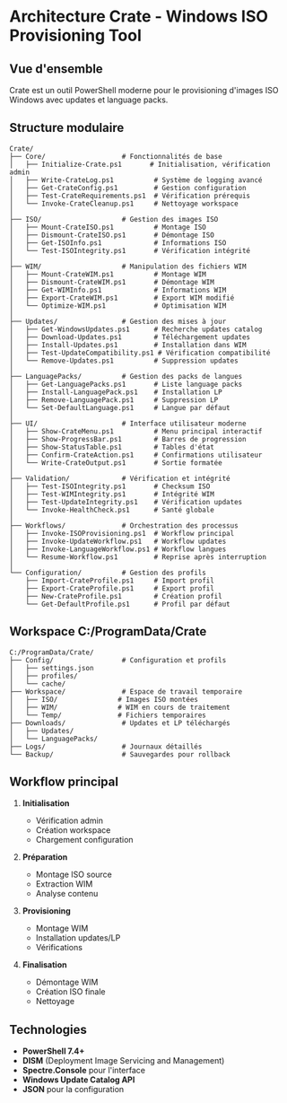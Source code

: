# Architecture Crate - Windows ISO Provisioning Tool

## Vue d'ensemble

Crate est un outil PowerShell moderne pour le provisioning d'images ISO Windows avec updates et language packs.

## Structure modulaire

```
Crate/
├── Core/                   # Fonctionnalités de base
│   ├── Initialize-Crate.ps1       # Initialisation, vérification admin
│   ├── Write-CrateLog.ps1          # Système de logging avancé
│   ├── Get-CrateConfig.ps1         # Gestion configuration
│   ├── Test-CrateRequirements.ps1  # Vérification prérequis
│   └── Invoke-CrateCleanup.ps1     # Nettoyage workspace
│
├── ISO/                    # Gestion des images ISO
│   ├── Mount-CrateISO.ps1          # Montage ISO
│   ├── Dismount-CrateISO.ps1       # Démontage ISO
│   ├── Get-ISOInfo.ps1             # Informations ISO
│   └── Test-ISOIntegrity.ps1       # Vérification intégrité
│
├── WIM/                    # Manipulation des fichiers WIM
│   ├── Mount-CrateWIM.ps1          # Montage WIM
│   ├── Dismount-CrateWIM.ps1       # Démontage WIM
│   ├── Get-WIMInfo.ps1             # Informations WIM
│   ├── Export-CrateWIM.ps1         # Export WIM modifié
│   └── Optimize-WIM.ps1            # Optimisation WIM
│
├── Updates/                # Gestion des mises à jour
│   ├── Get-WindowsUpdates.ps1      # Recherche updates catalog
│   ├── Download-Updates.ps1        # Téléchargement updates
│   ├── Install-Updates.ps1         # Installation dans WIM
│   ├── Test-UpdateCompatibility.ps1 # Vérification compatibilité
│   └── Remove-Updates.ps1          # Suppression updates
│
├── LanguagePacks/          # Gestion des packs de langues
│   ├── Get-LanguagePacks.ps1       # Liste language packs
│   ├── Install-LanguagePack.ps1    # Installation LP
│   ├── Remove-LanguagePack.ps1     # Suppression LP
│   └── Set-DefaultLanguage.ps1     # Langue par défaut
│
├── UI/                     # Interface utilisateur moderne
│   ├── Show-CrateMenu.ps1          # Menu principal interactif
│   ├── Show-ProgressBar.ps1        # Barres de progression
│   ├── Show-StatusTable.ps1        # Tables d'état
│   ├── Confirm-CrateAction.ps1     # Confirmations utilisateur
│   └── Write-CrateOutput.ps1       # Sortie formatée
│
├── Validation/             # Vérification et intégrité
│   ├── Test-ISOIntegrity.ps1       # Checksum ISO
│   ├── Test-WIMIntegrity.ps1       # Intégrité WIM
│   ├── Test-UpdateIntegrity.ps1    # Vérification updates
│   └── Invoke-HealthCheck.ps1      # Santé globale
│
├── Workflows/              # Orchestration des processus
│   ├── Invoke-ISOProvisioning.ps1  # Workflow principal
│   ├── Invoke-UpdateWorkflow.ps1   # Workflow updates
│   ├── Invoke-LanguageWorkflow.ps1 # Workflow langues
│   └── Resume-Workflow.ps1         # Reprise après interruption
│
└── Configuration/          # Gestion des profils
    ├── Import-CrateProfile.ps1     # Import profil
    ├── Export-CrateProfile.ps1     # Export profil
    ├── New-CrateProfile.ps1        # Création profil
    └── Get-DefaultProfile.ps1      # Profil par défaut
```

## Workspace C:/ProgramData/Crate

```
C:/ProgramData/Crate/
├── Config/                 # Configuration et profils
│   ├── settings.json
│   ├── profiles/
│   └── cache/
├── Workspace/              # Espace de travail temporaire
│   ├── ISO/               # Images ISO montées
│   ├── WIM/               # WIM en cours de traitement
│   └── Temp/              # Fichiers temporaires
├── Downloads/              # Updates et LP téléchargés
│   ├── Updates/
│   └── LanguagePacks/
├── Logs/                   # Journaux détaillés
└── Backup/                 # Sauvegardes pour rollback
```

## Workflow principal

1. **Initialisation**
   - Vérification admin
   - Création workspace
   - Chargement configuration

2. **Préparation**
   - Montage ISO source
   - Extraction WIM
   - Analyse contenu

3. **Provisioning**
   - Montage WIM
   - Installation updates/LP
   - Vérifications

4. **Finalisation**
   - Démontage WIM
   - Création ISO finale
   - Nettoyage

## Technologies

- **PowerShell 7.4+**
- **DISM** (Deployment Image Servicing and Management)
- **Spectre.Console** pour l'interface
- **Windows Update Catalog API**
- **JSON** pour la configuration
